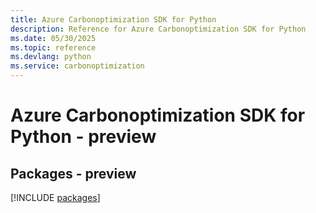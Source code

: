 ```yaml
---
title: Azure Carbonoptimization SDK for Python
description: Reference for Azure Carbonoptimization SDK for Python
ms.date: 05/30/2025
ms.topic: reference
ms.devlang: python
ms.service: carbonoptimization
---
```

# Azure Carbonoptimization SDK for Python - preview
## Packages - preview
[!INCLUDE [packages](carbonoptimization-index.md)]